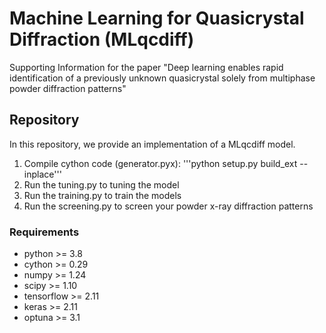 # Machine Learning for Quasicrystal Diffraction (MLqcdiff)

Supporting Information for the paper "Deep learning enables rapid identification of a previously unknown quasicrystal solely from multiphase powder diffraction patterns"

## Repository
In this repository, we provide an implementation of a MLqcdiff model.

1. Compile cython code (generator.pyx): '''python setup.py build_ext --inplace'''
2. Run the tuning.py to tuning the model
3. Run the training.py to train the models
4. Run the screening.py to screen your powder x-ray diffraction patterns

### Requirements
- python >= 3.8
- cython >= 0.29
- numpy >= 1.24
- scipy >= 1.10
- tensorflow >= 2.11
- keras >= 2.11
- optuna >= 3.1
